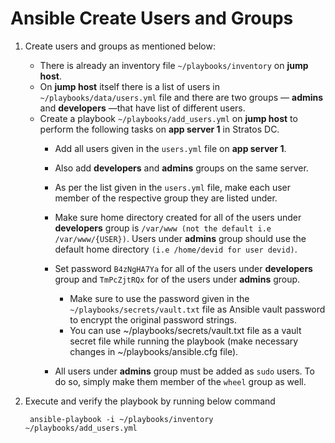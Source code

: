 # Ansible Create Users and Groups


1. Create users and groups as mentioned below:
    * There is already an inventory file `~/playbooks/inventory` on **jump host**.
    * On **jump host** itself there is a list of users in `~/playbooks/data/users.yml` file and there are two groups — **admins** and **developers** —that have list of different users. 
    * Create a playbook `~/playbooks/add_users.yml` on **jump host** to perform the following tasks on **app server 1** in Stratos DC.
        * Add all users given in the `users.yml` file on **app server 1**.
        * Also add **developers** and **admins** groups on the same server.
        * As per the list given in the `users.yml` file, make each user member of the respective group they are listed under.
        * Make sure home directory created for all of the users under **developers** group is `/var/www (not the default i.e /var/www/{USER})`. Users under **admins** group should use the default home directory `(i.e /home/devid for user devid)`.
        * Set password `B4zNgHA7Ya` for all of the users under **developers** group and `TmPcZjtRQx` for of the users under **admins** group. 
            * Make sure to use the password given in the `~/playbooks/secrets/vault.txt` file as Ansible vault password to encrypt the original password strings. 
            * You can use ~/playbooks/secrets/vault.txt file as a vault secret file while running the playbook (make necessary changes in ~/playbooks/ansible.cfg file).

        * All users under **admins** group must be added as `sudo` users. To do so, simply make them member of the `wheel` group as well.

2. Execute and verify the playbook by running below command

        ansible-playbook -i ~/playbooks/inventory ~/playbooks/add_users.yml

